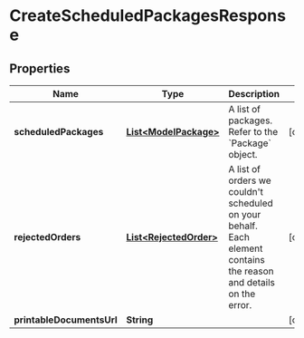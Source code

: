# CreateScheduledPackagesResponse

## Properties
Name | Type | Description | Notes
------------ | ------------- | ------------- | -------------
**scheduledPackages** | [**List&lt;ModelPackage&gt;**](ModelPackage.md) | A list of packages. Refer to the &#x60;Package&#x60; object. |  [optional]
**rejectedOrders** | [**List&lt;RejectedOrder&gt;**](RejectedOrder.md) | A list of orders we couldn&#x27;t scheduled on your behalf. Each element contains the reason and details on the error. |  [optional]
**printableDocumentsUrl** | **String** |  |  [optional]
